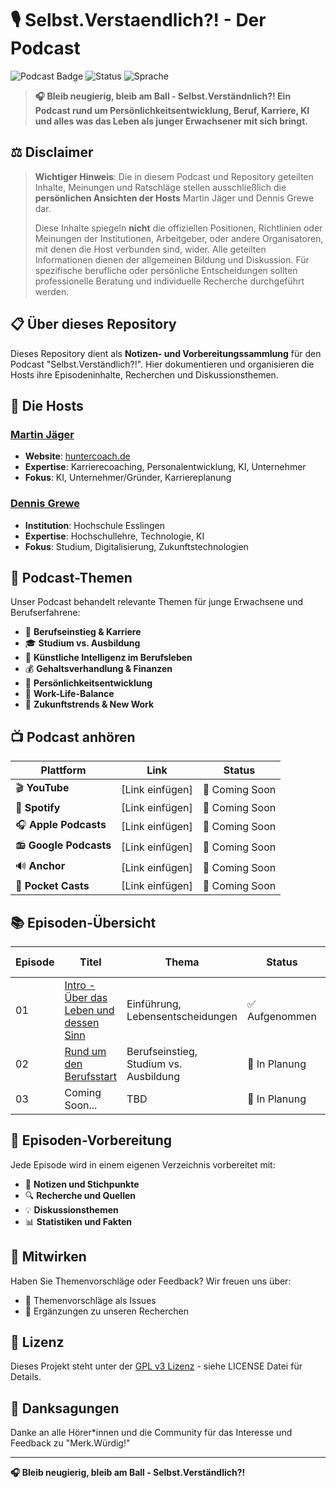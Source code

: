 # 🎙️ Selbst.Verstaendlich?! - Der Podcast

![Podcast Badge](https://img.shields.io/badge/Podcast-Selbst.Verständlich?!-blue)
![Status](https://img.shields.io/badge/Status-Aktiv-green)
![Sprache](https://img.shields.io/badge/Sprache-Deutsch-red)

> **🎧 Bleib neugierig, bleib am Ball - Selbst.Verständnlich?! Ein Podcast rund um Persönlichkeitsentwicklung, Beruf, Karriere, KI und alles was das Leben als junger Erwachsener mit sich bringt.**

## ⚖️ Disclaimer

> **Wichtiger Hinweis**: Die in diesem Podcast und Repository geteilten Inhalte, Meinungen und Ratschläge stellen ausschließlich die **persönlichen Ansichten der Hosts** Martin Jäger und Dennis Grewe dar. 
> 
> Diese Inhalte spiegeln **nicht** die offiziellen Positionen, Richtlinien oder Meinungen der Institutionen, Arbeitgeber, oder andere Organisatoren, mit denen die Host verbunden sind, wider.
> Alle geteilten Informationen dienen der allgemeinen Bildung und Diskussion. Für spezifische berufliche oder persönliche Entscheidungen sollten professionelle Beratung und individuelle Recherche durchgeführt werden.

## 📋 Über dieses Repository

Dieses Repository dient als **Notizen- und Vorbereitungssammlung** für den Podcast "Selbst.Verständlich?!". Hier dokumentieren und organisieren die Hosts ihre Episodeninhalte, Recherchen und Diskussionsthemen.

## 👥 Die Hosts

### [Martin Jäger](https://www.linkedin.com/in/ki-und-automatisierung/)
- **Website**: [huntercoach.de](https://huntercoach.de)
- **Expertise**: Karrierecoaching, Personalentwicklung, KI, Unternehmer
- **Fokus**: KI, Unternehmer/Gründer, Karriereplanung

### [Dennis Grewe](https://www.linkedin.com/in/dennis-grewe-168977137/)
- **Institution**: Hochschule Esslingen
- **Expertise**: Hochschullehre, Technologie, KI
- **Fokus**: Studium, Digitalisierung, Zukunftstechnologien


## 🎯 Podcast-Themen

Unser Podcast behandelt relevante Themen für junge Erwachsene und Berufserfahrene:

- 💼 **Berufseinstieg & Karriere**
- 🎓 **Studium vs. Ausbildung**
- 🤖 **Künstliche Intelligenz im Berufsleben**
- 💰 **Gehaltsverhandlung & Finanzen**
- 🧠 **Persönlichkeitsentwicklung**
- 🔄 **Work-Life-Balance**
- 🚀 **Zukunftstrends & New Work**

## 📺 Podcast anhören

| Plattform | Link | Status |
|-----------|------|--------|
| 🎬 **YouTube** | [Link einfügen] | 🔄 Coming Soon |
| 🎵 **Spotify** | [Link einfügen] | 🔄 Coming Soon |
| 🎧 **Apple Podcasts** | [Link einfügen] | 🔄 Coming Soon |
| 📻 **Google Podcasts** | [Link einfügen] | 🔄 Coming Soon |
| 🔊 **Anchor** | [Link einfügen] | 🔄 Coming Soon |
| 📱 **Pocket Casts** | [Link einfügen] | 🔄 Coming Soon |

## 📚 Episoden-Übersicht

| Episode | Titel | Thema | Status | Link Youtube |
|---------|-------|-------|--------|--------|
| 01 | [Intro - Über das Leben und dessen Sinn](./episode01-intro/) | Einführung, Lebensentscheidungen | ✅ Aufgenommen | [Link Youtube](https://youtu.be/GzPASL03-Wk) |
| 02 | [Rund um den Berufsstart](./episode02-berufstart/) | Berufseinstieg, Studium vs. Ausbildung | 🔄 In Planung | [Link einfügen] |
| 03 | Coming Soon... | TBD | 🔄 In Planung |

## 🎤 Episoden-Vorbereitung

Jede Episode wird in einem eigenen Verzeichnis vorbereitet mit:
- 📝 **Notizen und Stichpunkte**
- 🔍 **Recherche und Quellen**
- 💡 **Diskussionsthemen**
- 📊 **Statistiken und Fakten**

## 🤝 Mitwirken

Haben Sie Themenvorschläge oder Feedback? Wir freuen uns über:
- 💌 Themenvorschläge als Issues
- 🔗 Ergänzungen zu unseren Recherchen

## 📄 Lizenz

Dieses Projekt steht unter der [GPL v3 Lizenz](LICENSE) - siehe LICENSE Datei für Details.

## 🙏 Danksagungen

Danke an alle Hörer*innen und die Community für das Interesse und Feedback zu "Merk.Würdig!"

---

**🎧 Bleib neugierig, bleib am Ball - Selbst.Verständlich?!**
